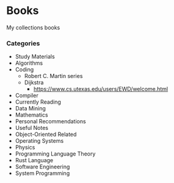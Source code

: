 # Books
My collections books

### Categories
* Study Materials
* Algorithms
* Coding
  * Robert C. Martin series
  * Dijkstra
     * https://www.cs.utexas.edu/users/EWD/welcome.html
* Compiler
* Currently Reading
* Data Mining
* Mathematics
* Personal Recommendations
* Useful Notes
* Object-Oriented Related
* Operating Systems
* Physics
* Programming Language Theory
* Rust Language
* Software Engineering
* System Programming
